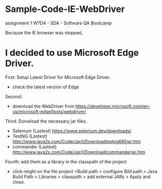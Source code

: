 # Sample-Code-IE-WebDriver
assignment 1 W7D4 - SDA - Software QA Bootcamp

Because the IE browser was stopped,
# I decided to use Microsoft Edge Driver.

First:
Setup Latest Driver for Microsoft Edge Driver.
- check the latest version of Edge

Second:
- download the WebDriver from https://developer.microsoft.com/en-us/microsoft-edge/tools/webdriver/


Third:
Donwload the necessary jar files.
- Selenium (Lastest) https://www.selenium.dev/downloads/
- TestNG (Lastest) http://www.java2s.com/Code/Jar/t/Downloadtestng685jar.htm
- commander (Lastest) http://www.java2s.com/Code/Jar/j/Downloadjcommanderjar.htm

Fourth:
add them as a library in the classpath of the project
- click-reight on the file project >Build path > configure Bild path > Java Build Path > Libraries > classpath > add external JARs > Apply and close.
